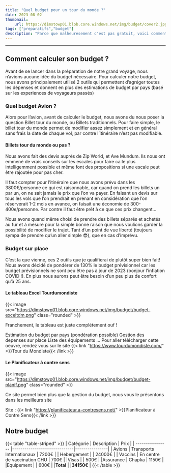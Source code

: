 ```yaml
---
title: "Quel budget pour un tour du monde ?"
date: 2023-08-02
thumbnail:
    url: https://dimstowp01.blob.core.windows.net/img/budget/cover2.jpg
tags: ["preparatifs","budget"]
description: "Parce que malheuresement c'est pas gratuit, voici comment nous avons calculé tout ça."
---
```

---

## Comment calculer son budget ?

Avant de se lancer dans la préparation de notre grand voyage, nous n’avions aucune idée du budget nécessaire. Pour calculer notre budget, nous avons principalement utilisé 2 outils qui permettent d’agréger toutes les dépenses et donnent en plus des estimations de budget par pays (basé sur les experiences de voyageurs passés)

### Quel budget Avion ?

Alors pour l’avion, avant de calculer le budget, nous avons du nous poser la question Billet tour du monde, ou Billets traditionnels. Pour faire simple, le billet tour du monde permet de modifier assez simplement et en général sans frais la date de chaque vol, par contre l’itinéraire n’est pas modifiable.

#### Billets tour du monde ou pas ?

Nous avons fait des devis auprès de Zip World, et Ave Mundum. Ils nous ont emmené de vrais conseils sur les escales pour faire ca le plus intelligemment possible et même font des propositions si une escale peut être rajoutée pour pas cher.

Il faut compter pour l’itinéraire que nous avons prévu dans les 3800€/personne ce qui est raisonnable, car quand on prend les billets un par un, on ne sait jamais le prix que l’on va payer. En faisant un devis sur tous les vols que l’on prendrait en prenant en considération que l’on réserverait 1-2 mois en avance, on faisait une économie de 300-400e/personne. Par contre il faut être prêt à ce que ces prix changent…

Nous avons quand même choisi de prendre des billets séparés et achetés au fur et à mesure pour la simple bonne raison que nous voulions garder la possibilité de modifier le trajet. Tant d’un point de vue liberté (toujours sympa de prendre qu’un aller simple 😎), que en cas d’imprévu.

### Budget sur place

C’est la que vienne, ces 2 outils que je qualifierai de plutôt super bien fait! Nous avons décidé de pondérer de 130% le budget prévisionnel car les budget prévisionnels ne sont peu être pas à jour de 2023 (bonjour l’inflation COVID !). En plus nous aurons peut être besoin d’un peu plus de confort qu’à 25 ans.

#### Le tableau Excel Tourdumondiste

{{< image src="https://dimstowp01.blob.core.windows.net/img/budget/budget-exceltdm.png"  class="rounded" >}}

Franchement, le tableau est juste complétement ouf !

Estimation du budget par pays (pondération possible)
Gestion des depenses sur place
Liste des équipements
…
Pour aller télécharger cette oeuvre, rendez vous sur le site {{< link "https://www.tourdumondiste.com/" >}}Tour du Mondiste{{< /link >}}

#### Le Planificateur à contre sens

{{< image src="https://dimstowp01.blob.core.windows.net/img/budget/budget-planif.png"  class="rounded" >}}

Ce site permet bien plus que la gestion du budget, nous vous le présentons dans les meilleurs site

Site : {{< link "https://planificateur.a-contresens.net/" >}}Planificateur à Contre Sens{{< /link >}}

## Notre budget

{{< table "table-striped" >}}
| Catégorie        | Description                  | Prix           |
| ---------------- |------------------------------|----------------|
| Avions           | Transports Internationaux    | 7200€          |
| Hebergement      |                              | 24000€         |
| Vaccins          | En centre de vaccination CHU | 700€           |
|Visas             |                              | 500€           |
|Assurance         | Chapka                       | 1150€          |
|Equipement        |                              | 600€           |
|**Total**         |                              |**34150€**       |
{{< /table >}}
